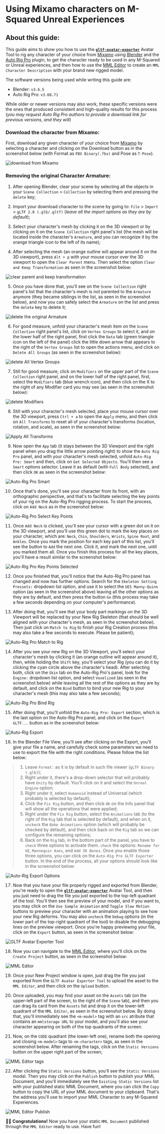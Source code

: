 # Using Mixamo characters on M-Squared Unreal Experiences

## About this guide:

This guide aims to show you how to use the [**`gltf-avatar-exporter`**](https://mml-io.github.io/avatar-tools/main/tools/gltf-avatar-exporter/) Avatar Tool to rig any character of your choice from [Mixamo](https://www.mixamo.com) using [Blender](https://www.blender.org/download/) and the [Auto Rig Pro](https://blendermarket.com/products/auto-rig-pro) plugin, to get the character ready to be used in any M-Squared or Unreal experiences, and then how to use the [MML Editor](https://mmleditor.com) to create an `MML Character Description` with your brand new rigged model.

The software versions being used while writing this guide are:
- Blender: `v3.6.5`
- Auto Rig Pro: `v3.68.71`

While older or newer versions may also work, these specific versions were the ones that produced consistent and high-quality results for this process (*you may request Auto Rig Pro authors to provide a download link for previous versions, and they will*)

### Download the character from Mixamo:

First, download any given character of your choice from [Mixamo](https://www.mixamo.com) by selecting a character and clicking on the Download button as in the screenshot below (with Format as `FBX Binary(.fbx)` and Pose as `T-Pose`).

![download from Mixamo](./screenshots/01_download_from_mixamo.png)

### Removing the original Character Armature:

1) After opening Blender, clear your scene by selecting all the objects in your `Scene Collection` > `Collection` by selecting them and pressing the `delete` key;

2) Import your download character to the scene by going to: `File` > `Import` > `gLTF 2.0 (.glb/.gltf)` (*leave all the import options as they are by default*);

3) Select your character's mesh by clicking it on the 3D viewport or by clicking on it on the `Scene Collection` right panel's list (the mesh will be located inside the character's `Armature`, and you can recognize it by the orange triangle icon to the left of its name);

4) After selecting the mesh (an orange outline will appear around it on the 3D viewport), press `Alt + p` with your mouse cursor over the 3D viewport to open the `Clear Parent` menu. Then select the option `Clear and Keep Transformation` as seen in the screenshot below:

![clear parent and keep transformation](./screenshots/02_blender_geometry_clear_and_keep_transformation.png)

5) Once you have done that, you'll see on the `Scene Collection` right panel's list that the character's mesh is not parented to the `Armature` anymore (they became siblings in the list, as seen in the screenshot below), and now you can safely select the `Armature` on the list and press the `delete` key  to delete it;

![delete the original Armature](./screenshots/03_blender_delete_original_armature.png)

6) For good measure, unfold your character's mesh item on the `Scene Collection` right panel's list, click on `Vertex Groups` to select it, and on the lower half of the right panel, first click the `Data` tab (green triangle icon on the left of the panel) click the little down arrow that appears to the right of the `Vertex Groups` list to open the actions menu, and click on `Delete All Groups` (as seen in the screenshot below):

![delete All Vertex Groups](./screenshots/04_blender_delete_all_vertex_groups.png)


7) Still for good measure, click on `Modifiers` on the upper part of the `Scene Collection` right panel, and on the lower half of the right panel, first, select the `Modifiers` tab (blue wrench icon), and then click on the X to the right of any Modifier card you may see (as seen in the screenshot below):

![delete Modifiers](./screenshots/05_blender_delete_modifiers.png)

8) Still with your character's mesh selected, place your mouse cursor over the 3D viewport, press `Ctrl + a` to open the `Apply` menu, and then click on `All Transforms` to reset all of your character's transforms (location, rotation, and scale), as seen in the screenshot below:

![Apply All Transforms](./screenshots/06_blender_apply_all_transforms.png)

9) Now open the `App` tab (it stays between the 3D Viewport and the right panel when you drag the little arrow pointing right) to show the `Auto Rig Pro` panel, and with your character's mesh selected, unfold `Auto-Rig Pro: Smart` and then, click on `Get Selected Objects`. You'll then see a `Smart` options selector. Leave it as default (with `Full Body` selected), and then click `OK` as seen in the screenshot below:

![Auto-Rig Pro Smart](./screenshots/07_blender_auto-rig_pro_smart.png)

10) Once that's done, you'll see your character from its front, with an orthographic perspective, and that's to facilitate selecting the key points of your rig on the Auto-Rig Pro rigging process. To start the process, click on `Add Neck` as in the screenshot below:

![Auto-Rig Pro Select Key Points](./screenshots/08_blender_auto-rig_pro_select_key_points.png)

11) Once `Add Neck` is clicked, you'll see your cursor with a green dot on it on the 3D viewport, and you'll use this green dot to mark the key places on your character, which are: `Neck`, `Chin`, `Shoulders`, `Wrists`, `Spine Root`, and `Ankles`. Once you mark the position for each key part of this list, you'll see the button to `Add` the next one. Click it, and mark the next one, until you marked them all. Once you finish this process for all the key places, you'll have a result similar to the screenshot below:

![Auto-Rig Pro Key Points Selected](./screenshots/09_blender_auto-rig_pro_key_points_selected.png)

12) Once you finished that, you'll notice that the Auto-Rig Pro panel has changed and now has further options. Search for the `Skeleton Setting Pressets:` dropdown list option, and use it to select the `UE5 Manny-Quinn` option (as seen in the screenshot above) leaving all the other options as they are by default, and then press the button `Go` (this process may take a few seconds depending on your computer's performance).

13) After doing that, you'll see that your body part markings on the 3D Viewport will be replaced by your New Rig Skeleton (that should be well aligned with your character's mesh, as seen in the screenshot below). Then just click on `Match to Rig` to finish your Rig Creation process (this may also take a few seconds to execute. Please be patient);

![Auto-Rig Pro Match to Rig](./screenshots/10_blender_auto-rig_pro_match_to_rig.png)


14) After you see your new Rig on the 3D Viewport, you'll select your character's mesh by clicking it (an orange outline will appear around it), then, while holding the `Shift` key, you'll select your Rig (you can do it by clicking the cyan circle above the character's head). After selecting both, click on the `Skin` tab on the Auto-Rig Pro's panel, look for the `Engine:` dropdown list option, and select `Voxelized` (as seen in the screenshot below) while leaving all the rest of the options as they are by default, and click on the `Bind` button to bind your new Rig to your character's mesh (this may also take a few seconds);

![Auto-Rig Pro Bind Rig](./screenshots/11_blender_auto-rig_pro_bind_rig.png)

15) After doing that, you'll unfold the `Auto-Rig Pro: Export` section, which is the last option on the Auto-Rig Pro panel, and click on the `Export GLTF...` button as in the screenshot below:

![Auto-Rig Export](./screenshots/12_blender_auto-rig_pro_export.png)

16) In the Blender File View, you'll see after clicking on the Export, you'll give your file a name, and carefully check some parameters we need to use to export the file with the right conditions. Please follow the list below:

> 1) Leave `Format:` as it is by default in such file viewer (`gLTF Binary (.glb)`);
> 2) Right under it, there's a drop-down selector that will probably have `Unity` by default. You'll click on it and select the `Unreal Engine` option;
> 3) Right under it, select `Humanoid` instead of Universal (which probably is selected by default);
> 4) Click the `Fix Rig` button, and then click `OK` on the Info panel that will show all the operations that were applied;
> 5) Right under the `Fix Rig` button, select the `Animations` tab (to the right of the `Rig` tab that is selected by default), and when on it, `unckeck` the `Bake Animations` option (which will probably be checked by default), and then click back on the `Rig` tab so we can configure the remaining options;
> 6) Back on the `Rig` tab, in the bottom part of the panel, you have to `check` three options to activate them. `check` the options: `Rename for UE`, `Mannequin Axes`, and `Add IK Bones`. Once you enable those three options, you can click on the `Auto-Rig Pro GLTF Exporter` button. In the end of the process, all your options should look like in the screenshot below:

![Auto-Rig Export Options](./screenshots/13_blender_auto-rig_pro_export_options.png)


17) Now that you have your file properly rigged and exported from Blender, you're ready to open the [**`gltf-avatar-exporter`**](https://mml-io.github.io/avatar-tools/main/tools/gltf-avatar-exporter/) Avatar Tool, and then you just need to drag the file you just exported to the top-left quadrant of the tool. You'll then see the preview of your model, and if you want to, you may click on the `Use Sample Animation` and `Toggle Slow Motion` buttons to preview your character with an animation playing to see how your new Rig deforms. You may also `uncheck` the `Debug` options (in the lower part of the top-right quadrant of the tool) to disable the debugging lines on the preview viewport. Once you're happy previewing your file, click on the `Export` button, as seen in the screenshot below:

![GLTF Avatar Exporter Tool](./screenshots/14_gltf-avatar-exporter_tool.png)

18) Now you can navigate to the [MML Editor](https://mmleditor.com), where you'll click on the `Create Project` button, as seen in the screenshot below:

![MML Editor](./screenshots/15_mml_editor.png)

19) Once your New Project window is open, just drag the file you just exported from the `GLTF Avatar Exporter Tool` to upload the asset to the `MML Editor`, and then click on the `Upload` button.

20) Once uploaded, you may find your asset on the `Assets` tab (on the upper-left part of the screen, to the right of the `Scene` tab), and then you can drag its card from the `Assets` list and drop it on the lower-left quadrant of the `MML Editor`, as seen in the screenshot below. By doing that, you'll immediately see the `<m-model>` tag with an `src` atribute that contains an `mmlstorage URL` to your model, and you'll also see your character appearing on both of the top quadrants of the screen.

21) Now, on the `CODE` quadrant (the lower-left one), rename both the opening and closing `<m-model>` tags to `<m-character>` tags, as seen in the screenshot below. After renaming the tags, click on the `Static Versions` button on the upper right part of the screen;


![MML Editor <m-character> tags](./screenshots/16_mml_editor_m-character.png)

22) After clicking the `Static Versions` button, you'll see the `Static Versions` modal. Then you may click on the `Publish` button to publish your MML Document, and you'll immediately see the `Existing Static Versions` list with your published static MML Document, where you can click the `Copy` button to copy the URL of your MML document to your clipboard. That's the address you'll use to import your MML Character to any M-Squared Experiences.

![MML Editor Publish](./screenshots/17_mml_editor_publish.png)

🥳🎉 **Congratulations!** Now you have your static `MML Document` published through the `MML Editor` ready to use. Have fun!
